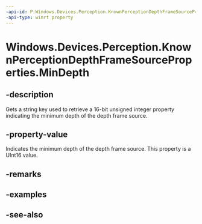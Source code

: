 ```yaml
---
-api-id: P:Windows.Devices.Perception.KnownPerceptionDepthFrameSourceProperties.MinDepth
-api-type: winrt property
---
```


<!-- Property syntax
public string MinDepth { get; }
-->

# Windows.Devices.Perception.KnownPerceptionDepthFrameSourceProperties.MinDepth

## -description
Gets a string key used to retrieve a 16-bit unsigned integer property indicating the minimum depth of the depth frame source.

## -property-value
Indicates the minimum depth of the depth frame source. This property is a UInt16 value.

## -remarks

## -examples

## -see-also
